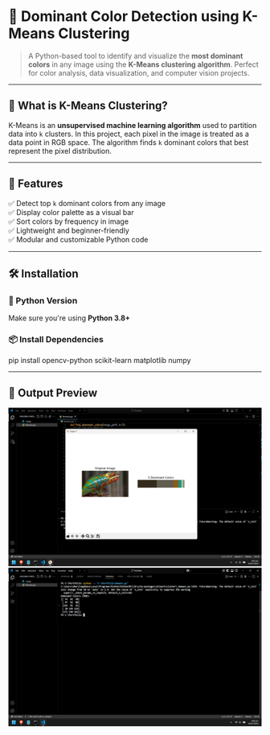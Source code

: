 # 🎨 Dominant Color Detection using K-Means Clustering

> A Python-based tool to identify and visualize the **most dominant colors** in any image using the **K-Means clustering algorithm**. Perfect for color analysis, data visualization, and computer vision projects.

---

## 🧠 What is K-Means Clustering?

K-Means is an **unsupervised machine learning algorithm** used to partition data into `k` clusters. In this project, each pixel in the image is treated as a data point in RGB space. The algorithm finds `k` dominant colors that best represent the pixel distribution.

---

## 🎯 Features

✅ Detect top `k` dominant colors from any image  
✅ Display color palette as a visual bar  
✅ Sort colors by frequency in image  
✅ Lightweight and beginner-friendly  
✅ Modular and customizable Python code  

---

## 🛠️ Installation

### 🐍 Python Version
Make sure you're using **Python 3.8+**

### 📦 Install Dependencies

pip install opencv-python scikit-learn matplotlib numpy

---

## 📸 Output Preview

![op1](op-type1.png)
![op2](op-type2.png)
